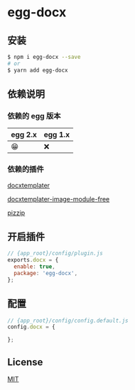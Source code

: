 # egg-docx
## 安装

```bash
$ npm i egg-docx --save
# or
$ yarn add egg-docx
```

## 依赖说明

### 依赖的 egg 版本

egg 2.x | egg 1.x
--- | ---
😁 | ❌

### 依赖的插件

[docxtemplater](https://github.com/open-xml-templating/docxtemplater)

[docxtemplater-image-module-free](https://github.com/evilc0des/docxtemplater-image-module-free)

[pizzip](https://github.com/open-xml-templating/pizzip)

## 开启插件

```js
// {app_root}/config/plugin.js
exports.docx = {
  enable: true,
  package: 'egg-docx',
};
```

## 配置

```js
// {app_root}/config/config.default.js
config.docx = {

};
```
## License

[MIT](LICENSE)